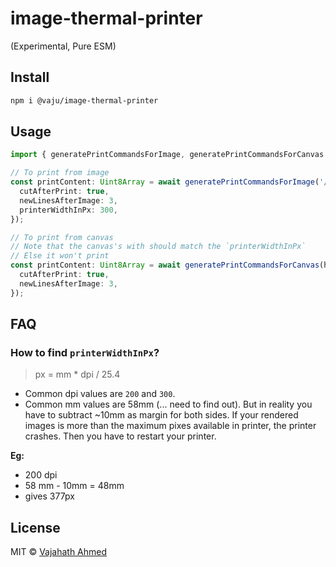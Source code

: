 # image-thermal-printer

(Experimental, Pure ESM)

## Install

```sh
npm i @vaju/image-thermal-printer
```

## Usage

```ts
import { generatePrintCommandsForImage, generatePrintCommandsForCanvas } from '@vaju/image-thermal-printer';

// To print from image
const printContent: Uint8Array = await generatePrintCommandsForImage('/the-2-time.webp', {
  cutAfterPrint: true,
  newLinesAfterImage: 3,
  printerWidthInPx: 300,
});

// To print from canvas
// Note that the canvas's with should match the `printerWidthInPx`
// Else it won't print
const printContent: Uint8Array = await generatePrintCommandsForCanvas(htmlCanvasElement, {
  cutAfterPrint: true,
  newLinesAfterImage: 3,
});
```

## FAQ

### How to find `printerWidthInPx`?

> px = mm * dpi / 25.4

- Common dpi values are `200` and `300`.
- Common mm values are 58mm (... need to find out). But in reality you have to subtract ~10mm as margin for both sides. If your rendered images is more than the maximum pixes available in printer, the printer crashes. Then you have to restart your printer.

**Eg:**
- 200 dpi
- 58 mm - 10mm = 48mm
- gives 377px

## License

MIT &copy; [Vajahath Ahmed](https://www.threads.net/@vajahath_)